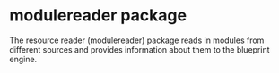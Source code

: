 # modulereader package

The resource reader (modulereader) package reads in modules from different
sources and provides information about them to the blueprint engine.
